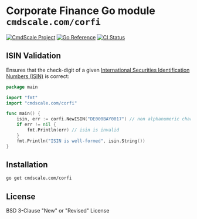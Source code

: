 <!--
SPDX-FileCopyrightText: 2024 CmdScale GmbH
SPDX-License-Identifier: CC0-1.0
-->

# Corporate Finance Go module `cmdscale.com/corfi`

[![CmdScale Project](https://github.com/cmdscale/.github/raw/main/profile/assets/CmdShield.svg)](https://cmdscale.com/)
[![Go Reference](https://pkg.go.dev/badge/cmdscale.com/corfi.svg)](https://pkg.go.dev/cmdscale.com/corfi)
[![CI Status](https://github.com/cmdscale/corfi/actions/workflows/main.yml/badge.svg)](https://github.com/cmdscale/corfi/actions?query=branch%3Amain)

## ISIN Validation

Ensures that the check-digit of a given [International Securities Identification Numbers (ISIN)](https://en.wikipedia.org/wiki/International_Securities_Identification_Number) is correct:

```go
package main

import "fmt"
import "cmdscale.com/corfi"

func main() {
	isin, err := corfi.NewISIN("DE000BAY0017") // non alphanumeric characters will be ignored
	if err != nil {
		fmt.Println(err) // isin is invalid
	}
	fmt.Println("ISIN is well-formed", isin.String())
}
```

## Installation

```sh
go get cmdscale.com/corfi
```

## License

BSD 3-Clause "New" or "Revised" License
